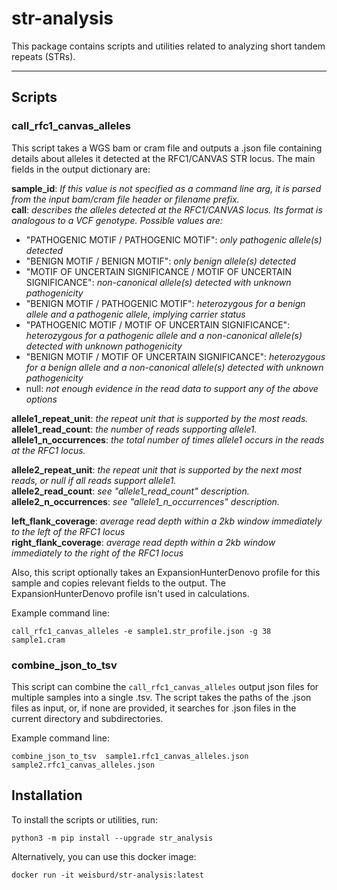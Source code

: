 # str-analysis
This package contains scripts and utilities related to analyzing short tandem repeats (STRs). 

---
## Scripts

### call_rfc1_canvas_alleles

This script takes a WGS bam or cram file and outputs a .json file containing details about alleles it 
detected at the RFC1/CANVAS STR locus. The main fields in the output dictionary are:

**sample_id**: *If this value is not specified as a command line arg, it is parsed from the input bam/cram file header or filename prefix.*    
**call**: *describes the alleles detected at the RFC1/CANVAS locus. Its format is analogous to a VCF genotype. Possible values are:*
* "PATHOGENIC MOTIF / PATHOGENIC MOTIF": *only pathogenic allele(s) detected*
* "BENIGN MOTIF / BENIGN MOTIF": *only benign allele(s) detected*
* "MOTIF OF UNCERTAIN SIGNIFICANCE / MOTIF OF UNCERTAIN SIGNIFICANCE": *non-canonical allele(s) detected with unknown pathogenicity*
* "BENIGN MOTIF / PATHOGENIC MOTIF": *heterozygous for a benign allele and a pathogenic allele, implying carrier status*
* "PATHOGENIC MOTIF / MOTIF OF UNCERTAIN SIGNIFICANCE": *heterozygous for a pathogenic allele and a non-canonical allele(s) detected with unknown pathogenicity*
* "BENIGN MOTIF / MOTIF OF UNCERTAIN SIGNIFICANCE": *heterozygous for a benign allele and a non-canonical allele(s) detected with unknown pathogenicity*
* null: *not enough evidence in the read data to support any of the above options*

**allele1_repeat_unit**: *the repeat unit that is supported by the most reads.*  
**allele1_read_count**: *the number of reads supporting allele1.*  
**allele1_n_occurrences**: *the total number of times allele1 occurs in the reads at the RFC1 locus.*  

**allele2_repeat_unit**: *the repeat unit that is supported by the next most reads, or null if all reads support allele1.*  
**allele2_read_count**: *see "allele1_read_count" description.*  
**allele2_n_occurrences**: *see "allele1_n_occurrences" description.*  

**left_flank_coverage**: *average read depth within a 2kb window immediately to the left of the RFC1 locus*  
**right_flank_coverage**: *average read depth within a 2kb window immediately to the right of the RFC1 locus* 

Also, this script optionally takes an ExpansionHunterDenovo profile for this sample and copies relevant fields to the
output. The ExpansionHunterDenovo profile isn't used in calculations. 

Example command line:

```
call_rfc1_canvas_alleles -e sample1.str_profile.json -g 38 sample1.cram
```

### combine_json_to_tsv

This script can combine the `call_rfc1_canvas_alleles` output json files for multiple samples into 
a single .tsv. The script takes the paths of the .json files as input, or, if none are provided, it searches for .json 
files in the current directory and subdirectories.

Example command line:
```
combine_json_to_tsv  sample1.rfc1_canvas_alleles.json  sample2.rfc1_canvas_alleles.json
```

## Installation

To install the scripts or utilities, run:

```
python3 -m pip install --upgrade str_analysis
```

Alternatively, you can use this docker image:

```
docker run -it weisburd/str-analysis:latest
```

